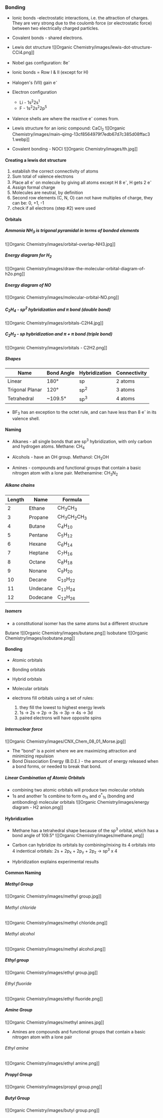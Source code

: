 ### Bonding
- Ionic bonds -electrostatic interactions, i.e. the attraction of charges. They are very strong due to the coulomb force (or electrostatic force) between two electrically charged particles.
- Covalent bonds - shared electrons.
- Lewis dot structure
![[Organic Chemistry/images/lewis-dot-structure-CCl4.png]]

- Nobel gas configuration: 8e<sup>-</sup>
- Ionic bonds = Row I & II (except for H)
- Halogen's (VII) gain e<sup>-</sup>
- Electron configuration
	- Li - 1s<sup>2</sup>2s<sup>1</sup>
	- F - 1s<sup>2</sup>2s<sup>2</sup>2p<sup>5</sup>
- Valence shells are where the reactive e<sup>-</sup> comes from.

- Lewis structure for an ionic compound: CaCl<sub>2</sub>
![[Organic Chemistry/images/main-qimg-13cf8564979f7edb67d7c385d08ffac3 1.webp]]

- Covalent bonding - NOCl
![[Organic Chemistry/images/th.jpg]]



#### Creating a lewis dot structure
1. establish the correct connectivity of atoms
2. Sum total of valence electrons
3. Place all e<sup>-</sup> on molecule by giving all atoms except H 8 e<sup>-</sup>, H gets 2 e<sup>-</sup>
4. Assign formal charge
5. Molecules are neutral, by definition
6. Second row elements (C, N, O) can not have multiples of charge, they can be: 0, +1, -1
7. check if all electrons (step #2) were used


#### Orbitals

##### Ammonia NH<sub>3</sub> is trigonal pyramidal in terms of bonded elements

![[Organic Chemistry/images/orbital-overlap-NH3.jpg]]

##### Energy diagram for H<sub>2</sub>

![[Organic Chemistry/images/draw-the-molecular-orbital-diagram-of-h2o.png]]

##### Energy diagram of NO

![[Organic Chemistry/images/molecular-orbital-NO.png]]

##### C<sub>2</sub>H<sub>4</sub> - sp<sup>2</sup> hybridization and π bond (double bond)

![[Organic Chemistry/images/orbitals-C2H4.jpg]]

##### C<sub>2</sub>H<sub>2</sub> - sp hybridization and π + π bond (triple bond)

![[Organic Chemistry/images/orbitals - C2H2.png]]

##### Shapes

| Name            | Bond Angle | Hybridization  | Connectivity |
| --------------- | ---------- | -------------- | ------------ |
| Linear          | 180°       | sp             | 2 atoms      |
| Trigonal Planar | 120°       | sp<sup>2</sup> | 3 atoms      |
| Tetrahedral     | ~109.5°    | sp<sup>3</sup> | 4 atoms             |


- BF<sub>3</sub> has an exception to the octet rule, and can have less than 8 e<sup>-</sup> in its valence shell.


#### Naming

- Alkanes - all single bonds that are sp<sup>3</sup> hybridization, with only carbon and hydrogen atoms.
	Methane: CH<sub>4</sub>
	
- Alcohols - have an OH group.
	Methanol: CH<sub>3</sub>OH

- Amines - compounds and functional groups that contain a basic nitrogen atom with a lone pair.
	Methenamine: CH<sub>3</sub>N<sub>2</sub>
	
##### Alkane chains

| Length | Name     | Formula                                    |
| ------ | -------- | ------------------------------------------ |
| 2      | Ethane   | CH<sub>3</sub>CH<sub>3</sub>               |
| 3      | Propane  | CH<sub>3</sub>CH<sub>2</sub>CH<sub>3</sub> |
| 4      | Butane   | C<sub>4</sub>H<sub>10</sub>                |
| 5      | Pentane  | C<sub>5</sub>H<sub>12</sub>                |
| 6      | Hexane   | C<sub>6</sub>H<sub>14</sub>                |
| 7      | Heptane  | C<sub>7</sub>H<sub>16</sub>                                           |
| 8      | Octane   | C<sub>8</sub>H<sub>18</sub>                                           |
| 9      | Nonane   | C<sub>9</sub>H<sub>20</sub>                                           |
| 10     | Decane   | C<sub>10</sub>H<sub>22</sub>                                           |
| 11     | Undecane | C<sub>11</sub>H<sub>24</sub>                                           |
| 12     | Dodecane | C<sub>12</sub>H<sub>26</sub>                                           |

##### Isomers

- a constitutional isomer has the same atoms but a different structure

Butane
![[Organic Chemistry/images/butane.png]]
Isobutane
![[Organic Chemistry/images/isobutane.png]]



#### Bonding

- Atomic orbitals
- Bonding orbitals
- Hybrid orbitals
- Molecular orbitals

- electrons fill orbitals using a set of rules:
	1) they fill the lowest to highest energy levels
	2) 1s → 2s → 2p → 3s → 3p → 4s → 3d
	3) paired electrons will have opposite spins


##### Internuclear force
![[Organic Chemistry/images/CNX_Chem_08_01_Morse.jpg]]

- The "bond" is a point where we are maximizing attraction and minimizing repulsion
- Bond Dissociation Energy (B.D.E.) - the amount of energy released when a bond forms, or needed to break that bond.

##### Linear Combination of Atomic Orbitals

- combining two atomic orbitals will produce two molecular orbitals
- 1s and another 1s combine to form σ<sub>1s</sub> and σ<sup>*</sup><sub>1s</sub> (bonding and antibonding) molecular orbitals
![[Organic Chemistry/images/energy diagram - H2 anion.png]]

#### Hybridization
- Methane has a tetrahedral shape because of the sp<sup>3</sup> orbital, which has a bond angle of 109.5°
![[Organic Chemistry/images/methane.png]]

- Carbon can hybridize its orbitals by combining/mixing its 4 orbitals into 4 indentical orbitals:
	2s + 2p<sub>x</sub> + 2p<sub>y</sub> + 2p<sub>z</sub> → sp<sup>3</sup> x 4
- Hybridization explains experimental results




#### Common Naming

##### Methyl Group
![[Organic Chemistry/images/methyl group.jpg]]

###### Methyl chloride
![[Organic Chemistry/images/methyl chloride.png]]

###### Methyl alcohol
![[Organic Chemistry/images/methyl alcohol.png]]


##### Ethyl group
![[Organic Chemistry/images/ethyl group.jpg]]

###### Ethyl fluoride
![[Organic Chemistry/images/ethyl fluoride.png]]


##### Amine Group
![[Organic Chemistry/images/methyl amines.jpg]]
- Amines are compounds and functional groups that contain a basic nitrogen atom with a lone pair

###### Ethyl amine
![[Organic Chemistry/images/ethyl amine.png]]


##### Propyl Group
![[Organic Chemistry/images/propyl group.png]]

##### Butyl Group
![[Organic Chemistry/images/butyl group.png]]



